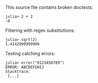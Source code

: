 This source file contains broken doctests:

```jldoctest
julia> 2 + 2
-6
```

Filtering with regex substitutions:

```jldoctest; filter = r"([0-9]+\.[0-9]{8})[0-9]+" => s"\1***"
julia> sqrt(2)
1.4142999999999
```

Testing catching errors:

```jldoctest
julia> error("0123456789")
ERROR: ABCDEFGHIJ
Stacktrace:
 [...]
```
